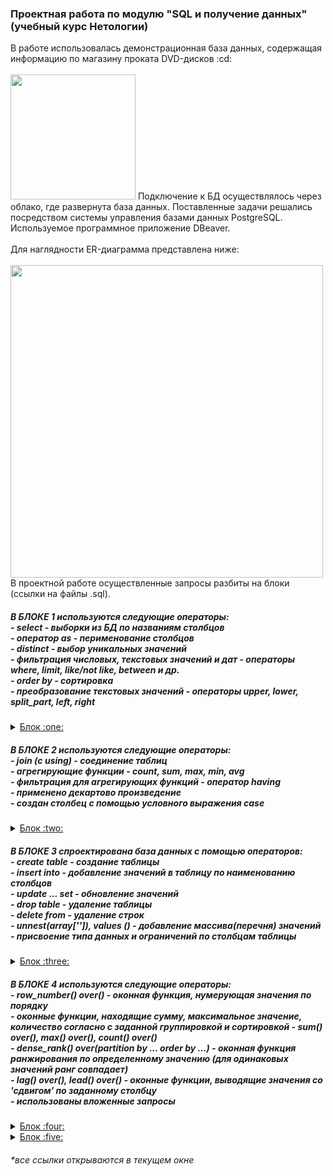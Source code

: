 <h3> Проектная работа по модулю "SQL и получение данных" (учебный курс Нетологии) </h3>
В работе использовалась демонстрационная база данных, содержащая информацию по магазину проката DVD-дисков :cd:<br>
<br>
<img src="https://user-images.githubusercontent.com/63310859/185807045-309e0a92-544b-4507-8318-dd31c930f0ca.jpg" height="200"/>
Подключение к БД осуществлялось через облако, где развернута база данных. Поставленные задачи решались посредством системы управления базами данных PostgreSQL. Используемое программное приложение DBeaver.<br>
<br>
Для наглядности ER-диаграмма представлена ниже:<br>
<br>
<img src="https://user-images.githubusercontent.com/63310859/185806836-3ff2bcb9-1354-4e48-8348-e53cc89b6faa.jpg" height="500"/>
<br>
В проектной работе осуществленные запросы разбиты на блоки (ссылки на файлы .sql).<br>
<h5>В БЛОКЕ 1 используются следующие операторы:<br>
- select - выборки из БД по названиям столбцов<br>
- оператор as - перименование столбцов<br>
- distinct - выбор уникальных значений<br>
- фильтрация числовых, текстовых значений и дат - операторы where, limit, like/not like, between и др.<br>
- order by - сортировка <br>
- преобразование текстовых значений - операторы upper, lower, split_part, left, right <br></h5>
<details>
<summary><a href="https://github.com/janesheshera/DVD_rental_SQL/blob/main/1_block_rental.sql"> Блок :one:</a></summary>
1. Вывести уникальные названия городов из таблицы городов.<br>
2. Вывести города, названия которых начинаются на 'L' и заканчиваются на 'a' и не содержат пробелов.<br>
3. Получить из таблицы платежей за прокат фильмов информацию по платежам, которые выполнялись в промежуток с 17 марта 2007 года по 19 марта 2007 года включительно, а также стоимость которых превышает 1.00. Платежи нужно отсортировать по дате.<br>
4. Вывести информацию о 10-ти последних платежах за прокат фильмов.<br>
5. Вывести следующую информацию по покупателям:<br>
  - Фамилия и имя (в одной колонке через пробел)<br>
  - Электронная почта<br>
  - Длину значения поля email<br>
  - Дату последнего обновления записи о покупателе (без времени)<br>
  - Каждой колонке задайте наименование на русском языке <br>
6. Вывести одним запросом только активных покупателей, имена которых Kelly или Willie. Все буквы в фамилии и имени перевести в верхний регистр. <br>
7. Вывести одним запросом информацию о фильмах, у которых рейтинг 'R' и стоимость аренды указана от 0.00 до 3.00 включительно, а также фильмы c рейтингом 'PG-13' и стоимостью аренды больше или равной 4.00.<br>
8. Получить информацию о трёх фильмах с самым длинным описанием.<br>
9. Вывести Email каждого покупателя, разделив значение Email на 2 отдельных колонки: <br>
  - в первой колонке должно быть значение, указанное до @, <br>
  - во второй колонке должно быть значение, указанное после @. <br>
10. Cкорректировать значения в новых колонках: первая буква должна быть заглавной, остальные строчными.<br>
</details>
<h5>В БЛОКЕ 2 используются следующие операторы:<br>
- join (с using) - соединение таблиц <br>
- агрегирующие функции - count, sum, max, min, avg <br>
- фильтрация для агрегирующих функций - оператор having <br>
- применено декартово произведение <br>
- создан столбец с помощью условного выражения case</h5>
<details>
<summary><a href="https://github.com/janesheshera/DVD_rental_SQL/blob/main/2_block_rental.sql"> Блок :two:</a></summary>
1. Вывести для каждого покупателя его адрес, город и страну проживания. <br>
2. Посчитать для каждого магазина количество покупателей. Доработать запрос и вывести только те магазины, у которых количество покупателей больше 300. Добавить в запрос информацию о городе магазина, фамилии и имени продавца, который работает в нём. <br>
3. Вывести топ 5 покупателей, которые взяли в аренду за всё время наибольшее количество фильмов. <br>
4. Посчитать для каждого покупателя 4 аналитических показателя: <br>
- количество взятых в аренду фильмов <br>
- общую стоимость платежей за аренду всех фильмов (значение округлите до целого числа) <br>
- минимальное значение платежа за аренду фильма <br>
- максимальное значение платежа за аренду фильма <br>
5. Используя данные из таблицы городов, составить одним запросом все возможные пары городов так, чтобы в результате не было пар с одинаковыми названиями городов (использовано декартово произведение). <br>
6. Используя данные из таблицы rental о дате выдачи фильма в аренду (поле rental_date) и дате возврата (поле return_date), вычислить для каждого покупателя среднее количество дней, за которые он возвращает фильмы. <br>
7. Посчитать для каждого фильма, сколько раз его брали в аренду, а также общую стоимость аренды фильма за всё время. <br>
8. Доработать запрос из предыдущего задания и вывести с помощью него фильмы, которые ни разу не брали в аренду. <br>
9. Посчитать количество продаж, выполненных каждым продавцом. Добавить вычисляемую колонку «Премия». Если количество продаж превышает 7 300, то значение в колонке будет «Да», иначе должно быть значение «Нет». <br>
</details>
<h5>В БЛОКЕ 3 спроектирована база данных с помощью операторов:<br>
- create table - создание таблицы <br>
- insert into - добавление значений в таблицу по наименованию столбцов <br>
- update ... set - обновление значений <br>
- drop table - удаление таблицы <br>
- delete from - удаление строк <br>
- unnest(array['']), values () - добавление массива(перечня) значений <br>
- присвоение типа данных и ограничений по столбцам таблицы <br></h5>
<details>
  <summary><a href="https://github.com/janesheshera/DVD_rental_SQL/blob/main/3_block_rental%20(table).sql"> Блок :three: </a></summary>
1. Спроектируйте базу данных для следующих сущностей: <br>
- язык (например: английский, французский и т.д.) <br>
- народность (например: славяне, англосаксы и т.д.) <br>
- страны (например: Россия, Германия и т.д.) <br>
Всего 5 таблиц: 3 таблицы-справочника и 2 таблицы со связями.<br>
Требования к таблицам-справочникам: <br>
- наличие ограничений для первичных ключей <br>
- идентификатору сущности значения должны присваиваться автоинкрементом <br>
- наименования сущностей не должны содержать null-значения, не должны допускаться дубликаты в названиях сущностей <br>
Требования к таблицам со связями: <br>
- наличие ограничений первичных и внешних ключей <br>
<br>
2. Дополнительная часть: <br>
1) Создать новую таблицу film_new со следующими полями:<br>
- film_name — название фильма — тип данных varchar(255) и ограничение not null<br>
- film_year — год выпуска фильма — тип данных integer, условие, что значение должно быть больше 0<br>
- film_rental_rate — стоимость аренды фильма — тип данных numeric(4,2), значение по умолчанию 0.99<br>
- film_duration — длительность фильма в минутах — тип данных integer, ограничение not null и условие, что значение должно быть больше 0<br>
2) Заполнить таблицу film_new данными с помощью SQL-запроса, где колонкам соответствуют массивы данных:<br>
- film_name — array[The Shawshank Redemption, The Green Mile, Back to the Future, Forrest Gump, Schindler’s List]<br>
- film_year — array[1994, 1999, 1985, 1994, 1993]<br>
- film_rental_rate — array[2.99, 0.99, 1.99, 2.99, 3.99]<br>
- film_duration — array[142, 189, 116, 142, 195]<br>
3) Обновить стоимость аренды фильмов в таблице film_new с учётом информации, что стоимость аренды всех фильмов поднялась на 1.41.<br>
4) Фильм с названием Back to the Future был снят с аренды, удалить строку с этим фильмом из таблицы film_new.<br>
5) Добавить в таблицу film_new запись о любом другом новом фильме.<br>
6) SQL-запрос, который выведет все колонки из таблицы film_new, а также новую вычисляемую колонку «длительность фильма в часах» (hour_duration), округлённую до десятых.<br>
7) Удалить таблицу film_new.<br>
</details>
<h5>В БЛОКЕ 4 используются следующие операторы:<br>
- row_number() over() - оконная функция, нумерующая значения по порядку<br>
- оконные функции, находящие сумму, максимальное значение, количество согласно с заданной группировкой и сортировкой - sum() over(), max() over(), count() over() <br>
- dense_rank() over(partition by ... order by ...) - оконная функция ранжирования по определенному значению (для одинаковых значений ранг совпадает) <br>
- lag() over(), lead() over() - оконные функции, выводящие значения со 'сдвигом' по заданному столбцу <br>
- использованы вложенные запросы </h5>
<details>
<summary><a href="https://github.com/janesheshera/DVD_rental_SQL/blob/main/4_block_rental.sql"> Блок :four: </a></summary>
1. С помощью оконных функций добавить вычисляемые колонки согласно условиям:<br>
- Пронумеровать все платежи от 1 до N по дате<br>
- Пронумеровать платежи для каждого покупателя, сортировка платежей должна быть по дате<br>
- Расчет нарастающим итогом суммы всех платежей для каждого покупателя, сортировка должна сперва по дате платежа, а затем по сумме платежа от наименьшей к большей<br>
- Нумерация платежей для каждого покупателя по стоимости платежа от наибольших к меньшим так, чтобы платежи с одинаковым значением имели одинаковое значение номера<br>
2. С помощью оконной функции вывести для каждого покупателя стоимость платежа и стоимость платежа из предыдущей строки с сортировкой по дате (для первой строки значение по умолчанию 0.0).<br>
3. С помощью оконной функции определить, на сколько каждый следующий платеж покупателя больше или меньше текущего.<br>
4. С помощью оконной функции для каждого покупателя вывести данные о его последней оплате аренды.<br>
5. С помощью оконной функции вывести для каждого сотрудника сумму продаж за апрель 2007 года:<br>
- с нарастающим итогом по каждому сотруднику и по каждой дате продажи (без учёта времени) <br>
- с сортировкой customer_id, payment_date, amount <br>
6. 20 августа 2005 года в магазинах проходила акция: покупатель каждого сотого платежа получал дополнительную скидку на следующую аренду. С помощью оконной функции вывести всех покупателей, которые в день проведения акции получили скидку.<br>
7. Для каждой страны определить и вывести одним SQL-запросом покупателей, которые попадают под условия: <br>
- покупатель, арендовавший наибольшее количество фильмов <br>
- покупатель, который последним арендовал фильм <br>
- покупатель, арендовавший фильмов на самую большую сумму <br>
- покупатель, который последним арендовал фильм <br>
</details>

<details>
  <summary><a href="https://github.com/janesheshera/DVD_rental_SQL/blob/main/5_block_rental.sql"> Блок :five: </a></summary>
1. Вывести всю информацию о фильмах со специальным атрибутом "Behind the Scenes".<br>
2. Написать еще 2 варианта поиска фильмов с атрибутом "Behind the Scenes", используя другие функции или операторы языка SQL для поиска значения в массиве.<br>
3. Для каждого покупателя посчитать сколько он брал в аренду фильмов со специальным атрибутом "Behind the Scenes. Условие: использовать запрос из задания 1, помещенный в CTE. <br>
4. Для каждого покупателя посчитать сколько он брал в аренду фильмов со специальным атрибутом "Behind the Scenes". Условие: использовать запрос из задания 1, помещенный в подзапрос. <br>
5. Вывеcти сколько раз встречается специальный атрибут (special_features) у фильма. <br>
6. Вывеcти сколько элементов содержит атрибут special_features. <br>
7. Вывести все фильмы содержащие специальные атрибуты: 'Trailers','Commentaries'. <br>
8. Создать материализованное представление с запросом из предыдущего задания и написать запрос для обновления материализованного представления.<br>
9. Создать материализованное представление без наполнения (with NO DATA) с колонками клиент (ФИО; email) и title фильма, который он брал в прокат последним. <br>
10. Используя оконную функцию вывести для каждого сотрудника сведения о самой первой продаже этого сотрудника. <br>
11. Для каждого магазина определить и вывести одним SQL-запросом следующие аналитические показатели: <br>
· день, в который арендовали больше всего фильмов (день в формате год-месяц-день)<br>
· количество фильмов взятых в аренду в этот день<br>
· день, в который продали фильмов на наименьшую сумму (день в формате год-месяц-день);<br>
· сумму продажи в этот день<br>
</details>

<h6>*все ссылки открываются в текущем окне</h6>
